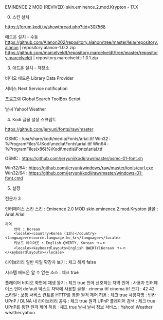 EMINENCE 2 MOD (REVIVED)
skin.eminence.2.mod.Krypton - 17.X

00. 스킨 설치

https://forum.kodi.tv/showthread.php?tid=307568

애드온 설치 - 수동
  https://github.com/Alanon202/repository.alanon/tree/master/leia/repository.alanon | repository.alanon-1.0.2.zip
  https://github.com/marcelveldt/repository.marcelveldt/tree/master/repository.marcelveldt | repository.marcelveldt-1.0.1.zip


03. 애드온 설치 - 저장소

비디오 애드온
	Library Data Provider

서비스
	Next Service notification

프로그램
	Global Search
	ToolBox Script

날씨
	Yahoo! Weather

	
04. Kodi 글꼴 설정 스크립트

https://github.com/jeryuni/fonts/raw/master

OSMC : /usr/share/kodi/media/Fonts/arial.ttf
Win32 : %ProgramFiles%\Kodi\media\Fonts\arial.ttf
Win64 : %ProgramFiles(x86)%\Kodi\media\Fonts\arial.ttf

OSMC : https://github.com/jeryuni/kodi/raw/master/osmc-01-font.sh

Win32/64 : https://github.com/jeryuni/windows/raw/master/tools/curl.exe
Win32/64 : https://github.com/jeryuni/kodi/raw/master/windows-01-font.cmd


05. 설정

전문가
<general><settinglevel>3</settinglevel></general>

인터페이스
	스킨
		스킨 : Eminence 2.0 MOD
		<lookandfeel><skin>skin.eminence.2.mod.Krypton</skin></lookandfeel>
		글꼴 : Arial
		<lookandfeel><font>Arial</font></lookandfeel>

	지역
		언어 : Korean
		<locale><country>Korea (12h)</country><language>resource.language.ko_kr</language></locale>
		키보드 레이아웃 : English QWERTY, Korean ㄱㄴㄷ
		<locale><keyboardlayouts>English QWERTY|Korean ㄱㄴㄷ</keyboardlayouts></locale>
		
라이브러리
	일반
		파일 확장자 보기 : 체크 해제
		<filelists><showextensions>false</showextensions></filelists>

시스템
	애드온
		알 수 없는 소스 : 체크
		<addons><unknownsources>true</unknownsources></addons>

플레이어
	비디오
		화면에 재생 동기 : 체크
		<videoplayer><usedisplayasclock>true</usedisplayasclock></videoplayer>
	언어
		선호하는 자막 언어 : 사용자 인터페이스 언어
		<locale><subtitlelanguage>default</subtitlelanguage></locale>
		텍스트 자막에 사용할 글꼴 : cinema.ttf
		<subtitles><font>cinema.ttf</font></subtitles>
		크기 : 42
		<subtitles><height>42</height></subtitles>
		스타일 : 보통
		<subtitles><style>0</style></subtitles>
서비스
	컨트롤
		HTTP를 통한 원격 제어 허용 : 체크
		<services><webserver>true</webserver></services>
		사용자명 : 빈칸
		<services><webserverusername></webserverusername></services>
	UPnP / DLNA
		내 라이브러리 공유 : 체크
		<services><upnpserver>true</upnpserver></services>
		원격 UPnP 플레이어 검색 : 체크
		<services><upnpcontroller>true</upnpcontroller></services>
		UPnP를 통한 원격 제어 허용 : 체크
		<services><upnprenderer>true</upnprenderer></services>
	날씨
		날씨 정보 서비스 : Yahoo! Weather
		<weather><addon>weather.yahoo</addon></weather>
